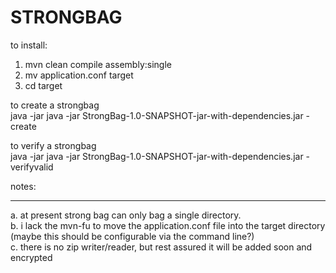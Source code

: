 STRONGBAG
=========

to install:

1. mvn clean compile assembly:single
2. mv application.conf target
3. cd target

to create a strongbag<br />
java -jar java -jar StrongBag-1.0-SNAPSHOT-jar-with-dependencies.jar -create <baglocation> <source directory>

to verify a strongbag<br />
java -jar java -jar StrongBag-1.0-SNAPSHOT-jar-with-dependencies.jar -verifyvalid <baglocation>

notes:
______
a. at present strong bag can only bag a single directory.<br>
b. i lack the mvn-fu to move the application.conf file into the target directory (maybe this should be configurable via the command line?)<br />
c. there is no zip writer/reader, but rest assured it will be added soon and encrypted

